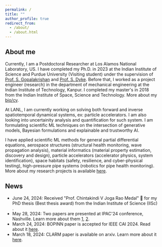 ```yaml
---
permalink: /
title: ""
author_profile: true
redirect_from: 
  - /about/
  - /about.html
---
```

## About me
Currently, I am a Postdoctoral Researcher at Los Alamos National Laboratory, US. I have completed my Ph.D. in 2023 at the Indian Institute of Science and Purdue University (Visiting student) under the supervision of [Prof. S. Gopalakrishan](https://scholar.google.com/citations?user=XLLZjaUAAAAJ&hl=en) and [Prof. S. Dyke](https://scholar.google.com/citations?user=d9f_YvcAAAAJ&hl=en). Before that, I worked as a project engineer (research) in the department of mechanical engineering at the Indian Institute of Technology, Kanpur. I completed my master's in 2018 from the Indian Institute of Space, Science and Technology. More about my [bio/cv](https://mahindrautela.github.io/bio/).

At LANL, I am currently working on solving both forward and inverse spatiotemporal dynamical systems, ex: particle accelerators. I am also looking into uncertainity analysis and quantification for such system. I am formulating scientific ML techniques on the intersection of generative models, Bayesian formulations and explainable and trustworthy AI.

I have applied scientific ML methods for general partial differential equations, aerospace structures (structural health monitoring, wave propagation analysis), material informatics (material property estimation, discovery and design), particle accelerators (accelerator physics, system identification), space habitats (safety, resilience, and cyber-physical testing), high-pressure pipe systems (robotics for pipe health monitoring). More about my research projects is available [here](https://mahindrautela.github.io/research/).

## News
* June 24, 2024: Received "Prof. Chintakindi V Joga Rao Medal" 🏅 for my PhD thesis (Best thesis award) from the Indian Institute of Science (IISc) .
* May 28, 2024: Two papers are presented at IPAC'24 conference, Nashville. Learn more about them [1](https://arxiv.org/abs/2406.01535), [2](https://arxiv.org/abs/2406.01532).
* March 24, 2024: BOPINN paper is accepted for IEEE CAI 2024. Read about it [here](https://arxiv.org/abs/2312.14064).
* March 18, 2024: CLARM paper is available on arxiv. Learn more about it [here](https://arxiv.org/abs/2403.13858).
